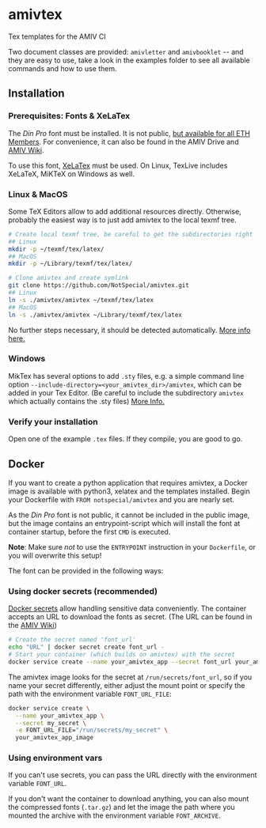 # amivtex
Tex templates for the AMIV CI

Two document classes are provided: `amivletter` and `amivbooklet` -- and they
are easy to use, take a look in the examples folder to see all available commands and how to use them.

## Installation

### Prerequisites: Fonts & XeLaTex

The *Din Pro* font must be installed. It is not public, [but available
for all ETH Members](https://www.ethz.ch/services/en/service/communication/corporate-design/font/ff-din-pro.html).
For convenience, it can also be found in the AMIV Drive and 
[AMIV Wiki](https://wiki.amiv.ethz.ch/Corporate_Design#DINPro).

To use this font, 
[XeLaTex](https://de.wikipedia.org/wiki/XeTeX) must be used.
On Linux, TexLive includes XeLaTeX, MiKTeX on Windows as well.


### Linux & MacOS

Some TeX Editors allow to add additional resources directly.
Otherwise, probably the easiest way is to just add amivtex to the local texmf tree.

```bash
# Create local texmf tree, be careful to get the subdirectories right
## Linux
mkdir -p ~/texmf/tex/latex/
## MacOS
mkdir -p ~/Library/texmf/tex/latex/

# Clone amivtex and create symlink
git clone https://github.com/NotSpecial/amivtex.git
## Linux
ln -s ./amivtex/amivtex ~/texmf/tex/latex
## MacOS
ln -s ./amivtex/amivtex ~/Library/texmf/tex/latex
```

No further steps necessary, it should be detected automatically.
[More info here.](https://wiki.archlinux.org/index.php/TeX_Live#Install_.sty_files)


### Windows

MikTex has several options to add `.sty` files,
e.g. a simple command line option `--include-directory=<your_amivtex_dir>/amivtex`,
which can be added in your Tex Editor.
(Be careful to include the subdirectory `amivtex` which actually contains the .sty files)
[More Info.](http://docs.miktex.org/manual/localadditions.html)


### Verify your installation

Open one of the example `.tex` files. If they compile, you are good to go.


## Docker

If you want to create a python application that requires amivtex,
a Docker image is available with python3, xelatex and the templates installed.
Begin your Dockerfile with
`FROM notspecial/amivtex` and you are nearly set.

As the *Din Pro* font is not public, it cannot be included in the
public image, but the image contains an entrypoint-script which will install
the font at container startup, before the first `CMD` is executed.

**Note**: Make sure *not* to use the `ENTRYPOINT` instruction in your `Dockerfile`,
or you will overwrite this setup!

The font can be provided in the following ways:

### Using docker secrets (recommended)

[Docker secrets](https://docs.docker.com/engine/swarm/secrets/#read-more-about-docker-secret-commands) allow handling sensitive data
conveniently.
The container accepts an URL to download the fonts as secret.
(The URL can be found in the [AMIV Wiki](https://wiki.amiv.ethz.ch/Corporate_Design#DINPro))

```bash
# Create the secret named 'font_url'
echo "URL" | docker secret create font_url -
# Start your container (which builds on amivtex) with the secret
docker service create --name your_amivtex_app --secret font_url your_amivtex_app_image
```

The amivtex image looks for the secret at `/run/secrets/font_url`,
so if you name your secret differently, either adjust the mount point
or specify the path with the environment variable `FONT_URL_FILE`:

```bash
docker service create \
  --name your_amivtex_app \
  --secret my_secret \
  -e FONT_URL_FILE="/run/secrets/my_secret" \
  your_amivtex_app_image
```

### Using environment vars

If you can't use secrets, you can pass
the URL directly with the environment variable `FONT_URL`.

If you don't want the container to download anything,
you can also mount the compressed fonts (`.tar.gz`) and
let the image the path where you mounted the archive with
the environment variable `FONT_ARCHIVE`.
